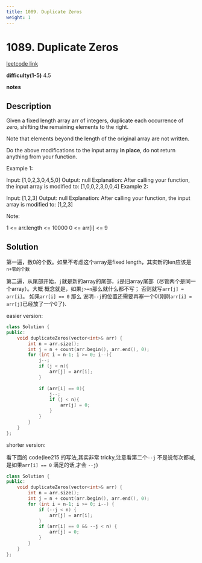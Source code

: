 ```yaml
---
title: 1089. Duplicate Zeros
weight: 1
---
```

# 1089. Duplicate Zeros
[leetcode link](https://leetcode.com/problems/duplicate-zeros/)

**difficulty(1-5)** 
4.5

**notes**   

## Description
Given a fixed length array arr of integers, duplicate each occurrence of zero, shifting the remaining elements to the right.

Note that elements beyond the length of the original array are not written.

Do the above modifications to the input array **in place**, do not return anything from your function.

 

Example 1:

Input: [1,0,2,3,0,4,5,0]
Output: null
Explanation: After calling your function, the input array is modified to: [1,0,0,2,3,0,0,4]
Example 2:

Input: [1,2,3]
Output: null
Explanation: After calling your function, the input array is modified to: [1,2,3]
 

Note:

1 <= arr.length <= 10000
0 <= arr[i] <= 9

## Solution

第一遍，数0的个数。如果不考虑这个array是fixed length，其实新的len应该是`n+零的个数`

第二遍，从尾部开始，`j`就是新的array的尾部，`i`是旧array尾部（尽管两个是同一个array）。大概
概念就是，如果`j>=n`那么就什么都不写； 否则就写`arr[j] = arr[i]`。 如果`arr[i] == 0` 那么
说明`--j`的位置还需要再塞一个0(刚刚`arr[i] = arr[j]`已经放了一个0了).

easier version:
```c++
class Solution {
public:
    void duplicateZeros(vector<int>& arr) {
        int n = arr.size();
        int j = n + count(arr.begin(), arr.end(), 0);
        for (int i = n-1; i >= 0; i--){
            j--;
            if (j < n){
                arr[j] = arr[i];
            }
            
            if (arr[i] == 0){
                j--;
                if (j < n){
                    arr[j] = 0;
                }
            }
        }
    }
};
```

shorter version:

看下面的 code(lee215 的写法,其实非常 tricky,注意看第二个`--j` 不是说每次都减, 是如果`arr[i] == 0` 满足的话,才会 `--j`)

```c++
class Solution {
public:
    void duplicateZeros(vector<int>& arr) {
        int n = arr.size();
        int j = n + count(arr.begin(), arr.end(), 0);
        for (int i = n-1; i >= 0; i--) {
            if (--j < n) {
                arr[j] = arr[i];
            }
            if (arr[i] == 0 && --j < n) {
                arr[j] = 0;
            }
        }
    }
};
```


